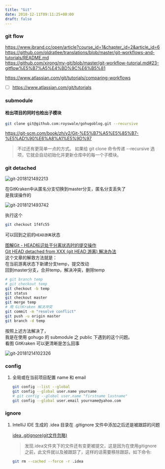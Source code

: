 ```yaml
---
title: "Git"
date: 2018-12-11T09:11:25+08:00
draft: false
---
```


### git flow

https://www.ibrand.cc/open/article?course_id=1&chapter_id=2&article_id=6  
https://github.com/oldratlee/translations/blob/master/git-workflows-and-tutorials/README.md  
https://github.com/xirong/my-git/blob/master/git-workflow-tutorial.md#23-gitflow%E5%B7%A5%E4%BD%9C%E6%B5%81

https://www.atlassian.com/git/tutorials/comparing-workflows


- [ ] https://www.atlassian.com/git/tutorials

### submodule

#### 检出项目的同时也检出子模块

```bash
git clone git@github.com:royswale/gohugoblog.git --recursive
```
https://git-scm.com/book/zh/v2/Git-%E5%B7%A5%E5%85%B7-%E5%AD%90%E6%A8%A1%E5%9D%97

> 不过还有更简单一点的方式。 如果给 git clone 命令传递 --recursive 选项，它就会自动初始化并更新仓库中的每一个子模块。

### git detached

![git-2018121492213](http://qiniu.xingtan.xyz/git-2018121492213.png)

在GitKraken中从匿名分支切换到master分支，匿名分支丢失了  
是我误操作的

![git-2018121493742](http://qiniu.xingtan.xyz/git-2018121493742.png)

执行这个
```bash
git checkout 1f4fc55
```
可以回到之前的`HEAD游离`状态

[图解Git - HEAD标识处于分离状态时的提交操作](https://marklodato.github.io/visual-git-guide/index-zh-cn.html#detached)  
[Git HEAD detached from XXX (git HEAD 游离) 解决办法](https://blog.csdn.net/u011240877/article/details/76273335)  
这个文章的解救方法就是：  
在当前游离状态下新建分支temp，提交改动  
回到master分支，合并temp，解决冲突，删除temp

```bash
# git branch temp
# git checkout temp
git checkout -b temp
git status
git checkout master
git merge temp
# 用 GitKraken 解决冲突
git commit -m "resolve conflict"
git push -u origin master
git branch -d temp
```

按照上述方法解决了，  
我是在使用 gohugo 的 submodule 之 public 下遇到的这个问题。  
看图 GitKraken 可以更清晰是怎么回事

![git-20181214102326](http://qiniu.xingtan.xyz/git-20181214102326.png)


### config

1. 全局或在当前项目配置 name 和 email

	```bash
	git config --list --global
	git config --global user.name yourname
	# git config --global user.name "firstname lastname"
	git config --global user.email yourname@yahoo.com
	```

### ignore

1. IntelliJ IDE 生成的 .idea 目录在 .gitignore 文件中添加之后还是被跟踪的问题

	[idea .gitignore(git文件忽略)](https://www.jianshu.com/p/9ff3920d7a63)

	> 发现.idea文件夹下的文件还有变更被提交，这是因为在使用gitignore之前，此文件就以及被跟踪了，这样的话需要移除跟踪，如下命令:

	```bash
	git rm --cached --force -r .idea
	```